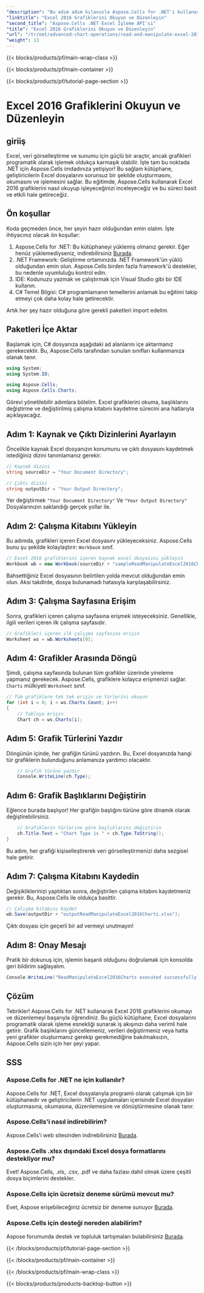 ```yaml
---
"description": "Bu adım adım kılavuzla Aspose.Cells for .NET'i kullanarak Excel 2016 grafiklerini nasıl okuyup düzenleyeceğinizi öğrenin."
"linktitle": "Excel 2016 Grafiklerini Okuyun ve Düzenleyin"
"second_title": "Aspose.Cells .NET Excel İşleme API'si"
"title": "Excel 2016 Grafiklerini Okuyun ve Düzenleyin"
"url": "/tr/net/advanced-chart-operations/read-and-manipulate-excel-2016-charts/"
"weight": 13
---
```


{{< blocks/products/pf/main-wrap-class >}}

{{< blocks/products/pf/main-container >}}

{{< blocks/products/pf/tutorial-page-section >}}

# Excel 2016 Grafiklerini Okuyun ve Düzenleyin

## giriiş

Excel, veri görselleştirme ve sunumu için güçlü bir araçtır, ancak grafikleri programatik olarak işlemek oldukça karmaşık olabilir. İşte tam bu noktada .NET için Aspose.Cells imdadınıza yetişiyor! Bu sağlam kütüphane, geliştiricilerin Excel dosyalarını sorunsuz bir şekilde oluşturmasını, okumasını ve işlemesini sağlar. Bu eğitimde, Aspose.Cells kullanarak Excel 2016 grafiklerini nasıl okuyup işleyeceğinizi inceleyeceğiz ve bu süreci basit ve etkili hale getireceğiz.

## Ön koşullar

Koda geçmeden önce, her şeyin hazır olduğundan emin olalım. İşte ihtiyacınız olacak ön koşullar:

1. Aspose.Cells for .NET: Bu kütüphaneyi yüklemiş olmanız gerekir. Eğer henüz yüklemediyseniz, indirebilirsiniz [Burada](https://releases.aspose.com/cells/net/).
2. .NET Framework: Geliştirme ortamınızda .NET Framework'ün yüklü olduğundan emin olun. Aspose.Cells birden fazla framework'ü destekler, bu nedenle uyumluluğu kontrol edin.
3. IDE: Kodunuzu yazmak ve çalıştırmak için Visual Studio gibi bir IDE kullanın. 
4. C# Temel Bilgisi: C# programlamanın temellerini anlamak bu eğitimi takip etmeyi çok daha kolay hale getirecektir.

Artık her şey hazır olduğuna göre gerekli paketleri import edelim.

## Paketleri İçe Aktar

Başlamak için, C# dosyanıza aşağıdaki ad alanlarını içe aktarmanız gerekecektir. Bu, Aspose.Cells tarafından sunulan sınıfları kullanmanıza olanak tanır.

```csharp
using System;
using System.IO;

using Aspose.Cells;
using Aspose.Cells.Charts;
```

Görevi yönetilebilir adımlara bölelim. Excel grafiklerini okuma, başlıklarını değiştirme ve değiştirilmiş çalışma kitabını kaydetme sürecini ana hatlarıyla açıklayacağız.

## Adım 1: Kaynak ve Çıktı Dizinlerini Ayarlayın

Öncelikle kaynak Excel dosyanızın konumunu ve çıktı dosyasını kaydetmek istediğiniz dizini tanımlamanız gerekir.

```csharp
// Kaynak dizini
string sourceDir = "Your Document Directory";

// Çıktı dizini
string outputDir = "Your Output Directory";
```

Yer değiştirmek `"Your Document Directory"` Ve `"Your Output Directory"` Dosyalarınızın saklandığı gerçek yollar ile.

## Adım 2: Çalışma Kitabını Yükleyin

Bu adımda, grafikleri içeren Excel dosyasını yükleyeceksiniz. Aspose.Cells bunu şu şekilde kolaylaştırır: `Workbook` sınıf.

```csharp
// Excel 2016 grafiklerini içeren kaynak excel dosyasını yükleyin
Workbook wb = new Workbook(sourceDir + "sampleReadManipulateExcel2016Charts.xlsx");
```

Bahsettiğiniz Excel dosyasının belirtilen yolda mevcut olduğundan emin olun. Aksi takdirde, dosya bulunamadı hatasıyla karşılaşabilirsiniz.

## Adım 3: Çalışma Sayfasına Erişim

Sonra, grafikleri içeren çalışma sayfasına erişmek isteyeceksiniz. Genellikle, ilgili verileri içeren ilk çalışma sayfasıdır.

```csharp
// Grafikleri içeren ilk çalışma sayfasına erişin
Worksheet ws = wb.Worksheets[0];
```

## Adım 4: Grafikler Arasında Döngü

Şimdi, çalışma sayfasında bulunan tüm grafikler üzerinde yineleme yapmanız gerekecek. Aspose.Cells, grafiklere kolayca erişmenizi sağlar. `Charts` mülkiyeti `Worksheet` sınıf.

```csharp
// Tüm grafiklere tek tek erişin ve türlerini okuyun
for (int i = 0; i < ws.Charts.Count; i++)
{
    // Tabloya erişin
    Chart ch = ws.Charts[i];
```

## Adım 5: Grafik Türlerini Yazdır

Döngünün içinde, her grafiğin türünü yazdırın. Bu, Excel dosyanızda hangi tür grafiklerin bulunduğunu anlamanıza yardımcı olacaktır.

```csharp
    // Grafik türünü yazdır
    Console.WriteLine(ch.Type);
```

## Adım 6: Grafik Başlıklarını Değiştirin

Eğlence burada başlıyor! Her grafiğin başlığını türüne göre dinamik olarak değiştirebilirsiniz.

```csharp
    // Grafiklerin türlerine göre başlıklarını değiştirin
    ch.Title.Text = "Chart Type is " + ch.Type.ToString();
}
```

Bu adım, her grafiği kişiselleştirerek veri görselleştirmenizi daha sezgisel hale getirir.

## Adım 7: Çalışma Kitabını Kaydedin

Değişikliklerinizi yaptıktan sonra, değiştirilen çalışma kitabını kaydetmeniz gerekir. Bu, Aspose.Cells ile oldukça basittir.

```csharp
// Çalışma kitabını kaydet
wb.Save(outputDir + "outputReadManipulateExcel2016Charts.xlsx");
```

Çıktı dosyası için geçerli bir ad vermeyi unutmayın!

## Adım 8: Onay Mesajı

Pratik bir dokunuş için, işlemin başarılı olduğunu doğrulamak için konsolda geri bildirim sağlayalım.

```csharp
Console.WriteLine("ReadManipulateExcel2016Charts executed successfully.");
```

## Çözüm

Tebrikler! Aspose.Cells for .NET kullanarak Excel 2016 grafiklerini okumayı ve düzenlemeyi başarıyla öğrendiniz. Bu güçlü kütüphane, Excel dosyalarını programatik olarak işleme esnekliği sunarak iş akışınızı daha verimli hale getirir. Grafik başlıklarını güncellemeniz, verileri değiştirmeniz veya hatta yeni grafikler oluşturmanız gerekip gerekmediğine bakılmaksızın, Aspose.Cells sizin için her şeyi yapar.

## SSS

### Aspose.Cells for .NET ne için kullanılır?
Aspose.Cells for .NET, Excel dosyalarıyla programlı olarak çalışmak için bir kütüphanedir ve geliştiricilerin .NET uygulamaları içerisinde Excel dosyaları oluşturmasına, okumasına, düzenlemesine ve dönüştürmesine olanak tanır.

### Aspose.Cells'i nasıl indirebilirim?
Aspose.Cells'i web sitesinden indirebilirsiniz [Burada](https://releases.aspose.com/cells/net/).

### Aspose.Cells .xlsx dışındaki Excel dosya formatlarını destekliyor mu?
Evet! Aspose.Cells, .xls, .csv, .pdf ve daha fazlası dahil olmak üzere çeşitli dosya biçimlerini destekler.

### Aspose.Cells için ücretsiz deneme sürümü mevcut mu?
Evet, Aspose erişebileceğiniz ücretsiz bir deneme sunuyor [Burada](https://releases.aspose.com/).

### Aspose.Cells için desteği nereden alabilirim?
Aspose forumunda destek ve topluluk tartışmaları bulabilirsiniz [Burada](https://forum.aspose.com/c/cells/9).

{{< /blocks/products/pf/tutorial-page-section >}}

{{< /blocks/products/pf/main-container >}}

{{< /blocks/products/pf/main-wrap-class >}}

{{< blocks/products/products-backtop-button >}}
